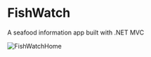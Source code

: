 # FishWatch
A seafood information app built with .NET MVC

![FishWatchHome](https://user-images.githubusercontent.com/110064473/225193970-3892fc5e-2648-4cb5-8342-dd234b1a1ca5.JPG)